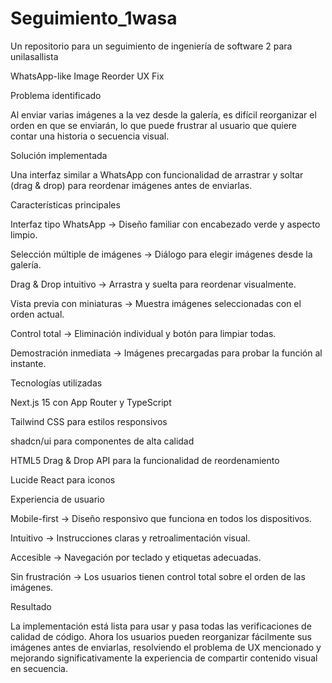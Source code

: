# Seguimiento_1wasa
Un repositorio para un seguimiento de ingeniería de software 2 para unilasallista

WhatsApp-like Image Reorder UX Fix

Problema identificado

Al enviar varias imágenes a la vez desde la galería, es difícil reorganizar el orden en que se enviarán, lo que puede frustrar al usuario que quiere contar una historia o secuencia visual.

Solución implementada

Una interfaz similar a WhatsApp con funcionalidad de arrastrar y soltar (drag & drop) para reordenar imágenes antes de enviarlas.

Características principales

Interfaz tipo WhatsApp → Diseño familiar con encabezado verde y aspecto limpio.

Selección múltiple de imágenes → Diálogo para elegir imágenes desde la galería.

Drag & Drop intuitivo → Arrastra y suelta para reordenar visualmente.

Vista previa con miniaturas → Muestra imágenes seleccionadas con el orden actual.

Control total → Eliminación individual y botón para limpiar todas.

Demostración inmediata → Imágenes precargadas para probar la función al instante.

Tecnologías utilizadas

Next.js 15
 con App Router y TypeScript

Tailwind CSS
 para estilos responsivos

shadcn/ui
 para componentes de alta calidad

HTML5 Drag & Drop API para la funcionalidad de reordenamiento

Lucide React
 para iconos

Experiencia de usuario

Mobile-first → Diseño responsivo que funciona en todos los dispositivos.

Intuitivo → Instrucciones claras y retroalimentación visual.

Accesible → Navegación por teclado y etiquetas adecuadas.

Sin frustración → Los usuarios tienen control total sobre el orden de las imágenes.

Resultado

La implementación está lista para usar y pasa todas las verificaciones de calidad de código.
Ahora los usuarios pueden reorganizar fácilmente sus imágenes antes de enviarlas, resolviendo el problema de UX mencionado y mejorando significativamente la experiencia de compartir contenido visual en secuencia.
